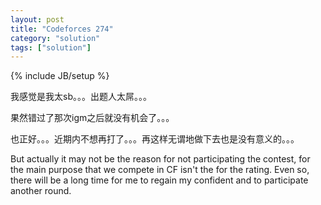 ```yaml
---
layout: post
title: "Codeforces 274"
category: "solution"
tags: ["solution"]
---
```

{% include JB/setup %}

我感觉是我太sb。。。出题人太屌。。。

果然错过了那次igm之后就没有机会了。。。

也正好。。。近期内不想再打了。。。再这样无谓地做下去也是没有意义的。。。

But actually it may not be the reason for not participating the contest, for the main purpose that we compete in CF isn't the for the rating. Even so, there will be a long time for me to regain my confident and to participate another round.


